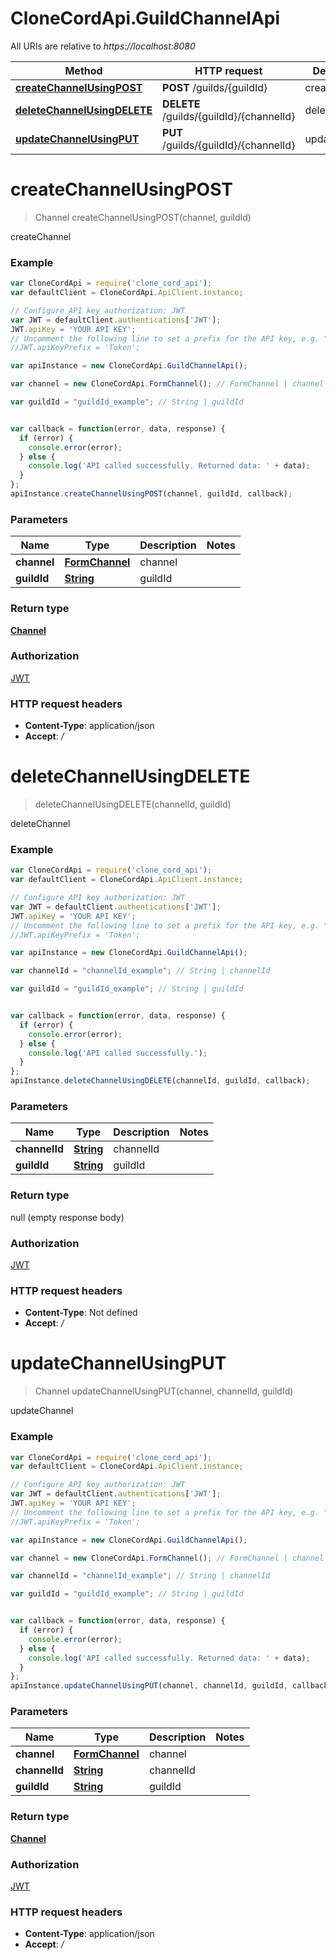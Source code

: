 # CloneCordApi.GuildChannelApi

All URIs are relative to *https://localhost:8080*

Method | HTTP request | Description
------------- | ------------- | -------------
[**createChannelUsingPOST**](GuildChannelApi.md#createChannelUsingPOST) | **POST** /guilds/{guildId} | createChannel
[**deleteChannelUsingDELETE**](GuildChannelApi.md#deleteChannelUsingDELETE) | **DELETE** /guilds/{guildId}/{channelId} | deleteChannel
[**updateChannelUsingPUT**](GuildChannelApi.md#updateChannelUsingPUT) | **PUT** /guilds/{guildId}/{channelId} | updateChannel


<a name="createChannelUsingPOST"></a>
# **createChannelUsingPOST**
> Channel createChannelUsingPOST(channel, guildId)

createChannel

### Example
```javascript
var CloneCordApi = require('clone_cord_api');
var defaultClient = CloneCordApi.ApiClient.instance;

// Configure API key authorization: JWT
var JWT = defaultClient.authentications['JWT'];
JWT.apiKey = 'YOUR API KEY';
// Uncomment the following line to set a prefix for the API key, e.g. "Token" (defaults to null)
//JWT.apiKeyPrefix = 'Token';

var apiInstance = new CloneCordApi.GuildChannelApi();

var channel = new CloneCordApi.FormChannel(); // FormChannel | channel

var guildId = "guildId_example"; // String | guildId


var callback = function(error, data, response) {
  if (error) {
    console.error(error);
  } else {
    console.log('API called successfully. Returned data: ' + data);
  }
};
apiInstance.createChannelUsingPOST(channel, guildId, callback);
```

### Parameters

Name | Type | Description  | Notes
------------- | ------------- | ------------- | -------------
 **channel** | [**FormChannel**](FormChannel.md)| channel | 
 **guildId** | [**String**](.md)| guildId | 

### Return type

[**Channel**](Channel.md)

### Authorization

[JWT](../README.md#JWT)

### HTTP request headers

 - **Content-Type**: application/json
 - **Accept**: */*

<a name="deleteChannelUsingDELETE"></a>
# **deleteChannelUsingDELETE**
> deleteChannelUsingDELETE(channelId, guildId)

deleteChannel

### Example
```javascript
var CloneCordApi = require('clone_cord_api');
var defaultClient = CloneCordApi.ApiClient.instance;

// Configure API key authorization: JWT
var JWT = defaultClient.authentications['JWT'];
JWT.apiKey = 'YOUR API KEY';
// Uncomment the following line to set a prefix for the API key, e.g. "Token" (defaults to null)
//JWT.apiKeyPrefix = 'Token';

var apiInstance = new CloneCordApi.GuildChannelApi();

var channelId = "channelId_example"; // String | channelId

var guildId = "guildId_example"; // String | guildId


var callback = function(error, data, response) {
  if (error) {
    console.error(error);
  } else {
    console.log('API called successfully.');
  }
};
apiInstance.deleteChannelUsingDELETE(channelId, guildId, callback);
```

### Parameters

Name | Type | Description  | Notes
------------- | ------------- | ------------- | -------------
 **channelId** | [**String**](.md)| channelId | 
 **guildId** | [**String**](.md)| guildId | 

### Return type

null (empty response body)

### Authorization

[JWT](../README.md#JWT)

### HTTP request headers

 - **Content-Type**: Not defined
 - **Accept**: */*

<a name="updateChannelUsingPUT"></a>
# **updateChannelUsingPUT**
> Channel updateChannelUsingPUT(channel, channelId, guildId)

updateChannel

### Example
```javascript
var CloneCordApi = require('clone_cord_api');
var defaultClient = CloneCordApi.ApiClient.instance;

// Configure API key authorization: JWT
var JWT = defaultClient.authentications['JWT'];
JWT.apiKey = 'YOUR API KEY';
// Uncomment the following line to set a prefix for the API key, e.g. "Token" (defaults to null)
//JWT.apiKeyPrefix = 'Token';

var apiInstance = new CloneCordApi.GuildChannelApi();

var channel = new CloneCordApi.FormChannel(); // FormChannel | channel

var channelId = "channelId_example"; // String | channelId

var guildId = "guildId_example"; // String | guildId


var callback = function(error, data, response) {
  if (error) {
    console.error(error);
  } else {
    console.log('API called successfully. Returned data: ' + data);
  }
};
apiInstance.updateChannelUsingPUT(channel, channelId, guildId, callback);
```

### Parameters

Name | Type | Description  | Notes
------------- | ------------- | ------------- | -------------
 **channel** | [**FormChannel**](FormChannel.md)| channel | 
 **channelId** | [**String**](.md)| channelId | 
 **guildId** | [**String**](.md)| guildId | 

### Return type

[**Channel**](Channel.md)

### Authorization

[JWT](../README.md#JWT)

### HTTP request headers

 - **Content-Type**: application/json
 - **Accept**: */*

